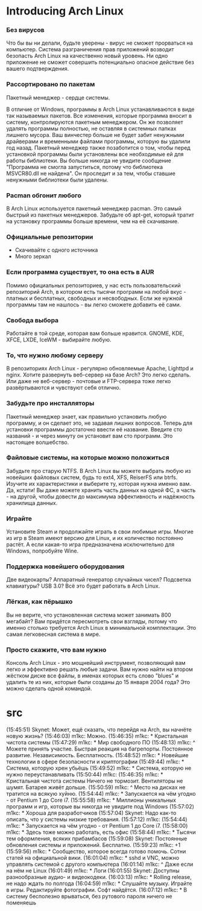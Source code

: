 # Introducing Arch Linux


### Без вирусов

Что бы вы ни делали, будьте уверены - вирус не сможет прорваться на компьютер. Система разграничения прав приложений возводит безопасть Arch Linux на качественно новый уровень. Ни одно приложение не сможет совершить потенциально опасное действие без вашего подтверждения.


### Рассортировано по пакетам

Пакетный менеджер - сердце системы.

В отличие от Windows, программы в Arch Linux устанавливаются в виде так называемых пакетов. Все изменения, которые программа вносит в систему, контролируются пакетным менеджером. Он же позволяет удалять программы полностью, не оставляя в системных папках лишнего мусора. Ваш винчестер больше не будет забит ненужными драйверами и временными файлами программы, которую вы удалили год назад. Пакетный менеджер также позаботится о том, чтобы перед установкой программы были установлены все необходимые ей для работы библиотеки. Вы больше никогда не увидите сообщение "Программа не смогла запуститься, потому что библиотека MSVCR80.dll не найдена". Он проследит и за тем, чтобы ставшие ненужными библиотеки были удалены.


### Pacman обгонит любого

В Arch Linux используется пакетный менеджер pacman. Это самый быстрый из пакетных менеджеров. Забудьте об apt-get, который тратит на установку программы больше времени, чем на её скачивание.


### Официальные репозитории

* Скачивайте с одного источника
* Много зеркал


### Если программа существует, то она есть в AUR

Помимо официальных репозиториев, у нас есть пользовательский репозиторий Arch, в котором есть тысячи программ на любой вкус - платных и бесплатных, свободных и несвободных. Если же нужной программы там не нашлось - вы легко сможете добавить её сами.


### Свобода выбора

Работайте в той среде, которая вам больше нравится. GNOME, KDE, XFCE, LXDE, IceWM - выбирайте любую.


### То, что нужно любому серверу

В репозиториях Arch Linux - регулярно обновляемые Apache, Lighttpd и nginx. Хотите развернуть веб-сервер на базе Arch? Это легко сделать. Или даже не веб-сервер - почтовые и FTP-сервера тоже легко развёртываются и чувствуют себя отлично.


### Забудьте про инсталляторы

Пакетный менеджер знает, как правильно установить любую программу, и он сделает это, не задавая лишних вопросов. Теперь для установки программы достаточно ввести её название. Введите сто названий - и через минуту он установит вам сто программ. Это настоящее волшебство.


### Файловые системы, на которые можно положиться

Забудьте про старую NTFS. В Arch Linux вы можете выбрать любую из новейших файловых систем, будь то ext4, XFS, ReiserFS или btrfs. Изучите их характеристики и выберите ту, которая нужна именно вам. Да, кстати! Вы даже можете хранить часть данных на одной ФС, а часть - на другой, чтобы довести до максимума эффективность и надёжность хранилища данных.


### Играйте

Установите Steam и продолжайте играть в свои любимые игры. Многие из игр в Steam имеют версию для Linux, и их количество постоянно растёт. А если какая-то игра предназначена исключительно для Windows, попробуйте Wine.


### Поддержка новейшего оборудования

Две видеокарты? Аппаратный генератор случайных чисел? Подсветка клавиатуры? USB 3.0? Всё это будет работать в Arch Linux.


### Лёгкая, как пёрышко

Вы не верите, что установленная система может занимать 800 мегабайт? Вам придётся пересмотреть свои взгляды, потому что именно столько требуется Arch Linux в минимальной комплектации. Это самая легковесная система в мире.


### Просто скажите, что вам нужно

Консоль Arch Linux - это мощнейший инструмент, позволяющий вам легко и эффективно решать любые задачи. Вам нужно найти на втором жёстком диске все файлы, в именах которых есть слово "blues" и удалить те из них, которые были созданы до 15 января 2004 года? Это можно сделать одной командой.

# src

(15:45:51) Skynet: Может, ещё сказать, что перейдя на Arch, вы начнёте новую жизнь? 
(15:46:03) m1kc: Можно.
(15:46:35) m1kc: * Кристальная чистота системы
(15:47:29) m1kc: * Мир свободного ПО
(15:48:13) m1kc: ^ Можете принять участие. Быстрая реакция на багрепорты. Постоянное развитие. Независимость. Бесплатность.
(15:48:52) m1kc: * Новейшие технологии в сфере безопасности и криптографии
(15:49:44) m1kc: * Система, которую хрен убьёшь
(15:49:52) m1kc: * Система, которую не нужно переустанавливать
(15:50:44) m1kc: (15:46:35) m1kc: * Кристальная чистота системы
Ничего не тормозит. Вентиляторы не шумят. Батарея живёт дольше.
(15:50:59) m1kc: ^ Место на дисках не тратится на всякую хуйню.
(15:54:44) m1kc: * Запускается на чём угодно - от Pentium 1 до Core i7.
(15:55:58) m1kc: * Миллионы уникальных программ и игр, которые вы никогда не увидите под Windows
(15:57:02) m1kc: * Хороша для разработчиков
(15:57:04) Skynet: Надо как-то описать, что у системы низкие требования. 
(15:57:12) m1kc: (15:54:44) m1kc: * Запускается на чём угодно - от Pentium 1 до Core i7.
(15:58:00) m1kc: * Здесь тоже можно работать, есть офис
(15:58:44) m1kc: * Тысячи тем оформления, всяких прибамбасов
(15:59:08) Skynet: Постоянные обновления системы и приложений. Бесплатно. 
(15:59:23) m1kc: +1
(15:59:56) m1kc: * Сообщество, которое всегда готово помочь. Сотни статей на официальной вики.
(16:01:04) m1kc: * sshd и VNC, можно управлять системой с другого компьютера
(16:01:14) m1kc: ^ Даже если на нём не Linux
(16:01:49) m1kc: * Логи
(16:01:55) Skynet: Доступны разнообразные аудио- и видеокодеки. 
(16:03:13) m1kc: * Rolling release, не надо ждать по полгода
(16:04:59) m1kc: * Слушайте музыку. Играйте в игры. Редактируйте фотографии. Софт найдётся.
(16:07:12) m1kc: * В систему бесполезно врываться, без рутового пароля ничего не поменяешь
